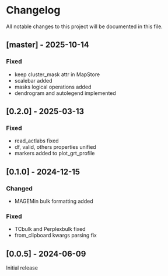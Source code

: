 # Changelog

All notable changes to this project will be documented in this file.

## [master] - 2025-10-14
### Fixed
- keep cluster_mask attr in MapStore
- scalebar added
- masks logical operations added
- dendrogram and autolegend implemented

## [0.2.0] - 2025-03-13
### Fixed
- read_actlabs fixed
- df, valid, others properties unified
- markers added to plot_grt_profile

## [0.1.0] - 2024-12-15
### Changed
- MAGEMin bulk formatting added

### Fixed
- TCbulk and Perplexbulk fixed
- from_clipboard kwargs parsing fix


## [0.0.5] - 2024-06-09
Initial release
